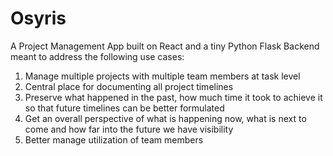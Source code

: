 # Osyris

A Project Management App built on React and a tiny Python Flask Backend meant to address the following use cases:
1. Manage multiple projects with multiple team members at task level
2. Central place for documenting all project timelines
3. Preserve what happened in the past, how much time it took to achieve it so that future timelines can be better formulated
4. Get an overall perspective of what is happening now, what is next to come and how far into the future we have visibility
5. Better manage utilization of team members


